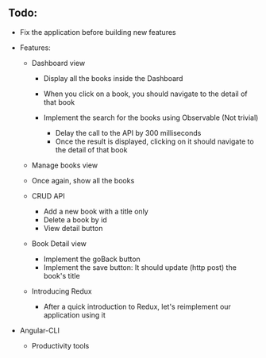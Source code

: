## Todo:
- Fix the application before building new features

- Features:
  - Dashboard view
    - Display all the books inside the Dashboard
    - When you click on a book, you should navigate to the detail of that book

    - Implement the search for the books using Observable (Not trivial)
      - Delay the call to the API by 300 milliseconds
      - Once the result is displayed, clicking on it should navigate to the detail of that book

  - Manage books view
   - Once again, show all the books
   - CRUD API
     - Add a new book with a title only
     - Delete a book by id
     - View detail button

  - Book Detail view
    - Implement the goBack button
    - Implement the save button: It should update (http post) the book's title

  - Introducing Redux
    - After a quick introduction to Redux, let's reimplement our application using it

- Angular-CLI
  - Productivity tools
